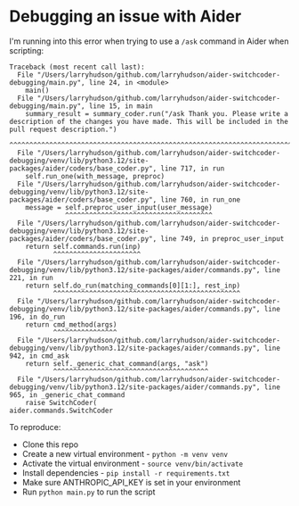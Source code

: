# Debugging an issue with Aider

I'm running into this error when trying to use a `/ask` command in Aider when scripting:

```
Traceback (most recent call last):
  File "/Users/larryhudson/github.com/larryhudson/aider-switchcoder-debugging/main.py", line 24, in <module>
    main()
  File "/Users/larryhudson/github.com/larryhudson/aider-switchcoder-debugging/main.py", line 15, in main
    summary_result = summary_coder.run("/ask Thank you. Please write a description of the changes you have made. This will be included in the pull request description.")
                     ^^^^^^^^^^^^^^^^^^^^^^^^^^^^^^^^^^^^^^^^^^^^^^^^^^^^^^^^^^^^^^^^^^^^^^^^^^^^^^^^^^^^^^^^^^^^^^^^^^^^^^^^^^^^^^^^^^^^^^^^^^^^^^^^^^^^^^^^^^^^^^^^^^^^
  File "/Users/larryhudson/github.com/larryhudson/aider-switchcoder-debugging/venv/lib/python3.12/site-packages/aider/coders/base_coder.py", line 717, in run
    self.run_one(with_message, preproc)
  File "/Users/larryhudson/github.com/larryhudson/aider-switchcoder-debugging/venv/lib/python3.12/site-packages/aider/coders/base_coder.py", line 760, in run_one
    message = self.preproc_user_input(user_message)
              ^^^^^^^^^^^^^^^^^^^^^^^^^^^^^^^^^^^^^
  File "/Users/larryhudson/github.com/larryhudson/aider-switchcoder-debugging/venv/lib/python3.12/site-packages/aider/coders/base_coder.py", line 749, in preproc_user_input
    return self.commands.run(inp)
           ^^^^^^^^^^^^^^^^^^^^^^
  File "/Users/larryhudson/github.com/larryhudson/aider-switchcoder-debugging/venv/lib/python3.12/site-packages/aider/commands.py", line 221, in run
    return self.do_run(matching_commands[0][1:], rest_inp)
           ^^^^^^^^^^^^^^^^^^^^^^^^^^^^^^^^^^^^^^^^^^^^^^^
  File "/Users/larryhudson/github.com/larryhudson/aider-switchcoder-debugging/venv/lib/python3.12/site-packages/aider/commands.py", line 196, in do_run
    return cmd_method(args)
           ^^^^^^^^^^^^^^^^
  File "/Users/larryhudson/github.com/larryhudson/aider-switchcoder-debugging/venv/lib/python3.12/site-packages/aider/commands.py", line 942, in cmd_ask
    return self._generic_chat_command(args, "ask")
           ^^^^^^^^^^^^^^^^^^^^^^^^^^^^^^^^^^^^^^^
  File "/Users/larryhudson/github.com/larryhudson/aider-switchcoder-debugging/venv/lib/python3.12/site-packages/aider/commands.py", line 965, in _generic_chat_command
    raise SwitchCoder(
aider.commands.SwitchCoder
```

To reproduce:
- Clone this repo
- Create a new virtual environment - `python -m venv venv`
- Activate the virtual environment - `source venv/bin/activate`
- Install dependencies - `pip install -r requirements.txt`
- Make sure ANTHROPIC_API_KEY is set in your environment
- Run `python main.py` to run the script
